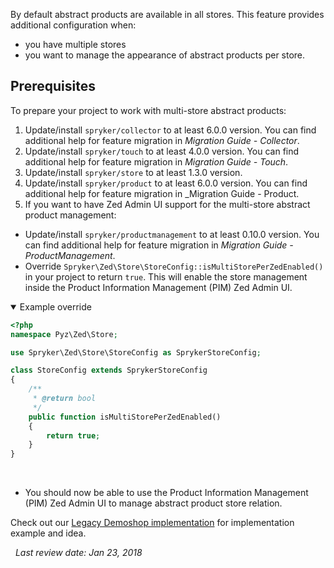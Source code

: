 By default abstract products are available in all stores. This feature provides additional configuration when:

* you have multiple stores
* you want to manage the appearance of abstract products per store.

## Prerequisites
To prepare your project to work with multi-store abstract products:

1. Update/install `spryker/collector` to at least 6.0.0 version. You can find additional help for feature migration in _Migration Guide - Collector_<!-- link (https://documentation.spryker.com/module_migration_guides/mg-collector.htm)-->.
2. Update/install `spryker/touch` to at least 4.0.0 version. You can find additional help for feature migration in _Migration Guide - Touch_. <!--link(https://documentation.spryker.com/module_migration_guides/mg-touch.htm).-->
3. Update/install `spryker/store` to at least 1.3.0 version.
4. Update/install `spryker/product` to at least 6.0.0 version. You can find additional help for feature migration in _Migration Guide - Product. <!--(https://documentation.spryker.com/module_migration_guides/mg-product.htm)-->
5. If you want to have Zed Admin UI support for the multi-store abstract product management:
* Update/install `spryker/productmanagement` to at least 0.10.0 version. You can find additional help for feature migration in _Migration Guide - ProductManagement_. <!--link https://documentation.spryker.com/module_migration_guides/mg-product-management.htm)-->
* Override `Spryker\Zed\Store\StoreConfig::isMultiStorePerZedEnabled()` in your project to return `true`. This will enable the store management inside the Product Information Management (PIM) Zed Admin UI.

<details open>
    <summary>Example override</summary>
    
    
```php
<?php
namespace Pyz\Zed\Store;

use Spryker\Zed\Store\StoreConfig as SprykerStoreConfig;

class StoreConfig extends SprykerStoreConfig
{
    /**
     * @return bool
     */
    public function isMultiStorePerZedEnabled()
    {
        return true;
    }
}
```

<br>
</details>

* You should now be able to use the Product Information Management (PIM) Zed Admin UI to manage abstract product store relation.

Check out our [Legacy Demoshop implementation](https://github.com/spryker/demoshop) for implementation example and idea.

<!--**See also:**
 
* [Migration Guide - Collector](https://documentation.spryker.com/module_migration_guides/mg-collector.htm)

* [Migration Guide - Touch](https://documentation.spryker.com/module_migration_guides/mg-touch.htm)

* [Migration Guide - Product](https://documentation.spryker.com/module_migration_guides/mg-product.htm)

* [Migration Guide - ProductManagement](https://documentation.spryker.com/module_migration_guides/mg-product-management.htm)
-->
 
_Last review date: Jan 23, 2018_

[//]: # (by Karoly Gerner)